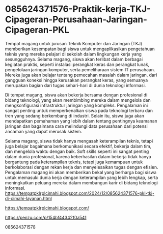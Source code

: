 # 085624371576-Praktik-kerja-TKJ-Cipageran-Perusahaan-Jaringan-Cipageran-PKL
Tempat magang untuk jurusan Teknik Komputer dan Jaringan (TKJ) memberikan kesempatan bagi siswa untuk mengaplikasikan pengetahuan teknis yang mereka pelajari di sekolah dalam lingkungan kerja yang sesungguhnya. Selama magang, siswa akan terlibat dalam berbagai kegiatan praktis, seperti instalasi perangkat keras dan perangkat lunak, pengelolaan jaringan komputer, serta pemeliharaan sistem IT perusahaan. Mereka juga akan belajar tentang pemecahan masalah dalam jaringan, dari gangguan koneksi hingga kerusakan perangkat keras, yang semuanya merupakan bagian dari tugas sehari-hari di dunia teknologi informasi.

Di tempat magang, siswa akan bekerja bersama dengan profesional di bidang teknologi, yang akan membimbing mereka dalam mengelola dan mengkonfigurasi infrastruktur jaringan yang kompleks. Pengalaman ini sangat penting untuk memperkenalkan siswa pada teknologi terbaru dan tren yang sedang berkembang di industri. Selain itu, siswa juga akan mendapatkan pemahaman yang lebih dalam tentang pentingnya keamanan jaringan dan bagaimana cara melindungi data perusahaan dari potensi ancaman yang dapat merusak sistem.

Selama magang, siswa tidak hanya mengasah keterampilan teknis, tetapi juga belajar bagaimana berkomunikasi secara efektif, bekerja dalam tim, dan mengelola waktu dengan baik. Soft skills seperti ini sangat penting dalam dunia profesional, karena keberhasilan dalam bekerja tidak hanya bergantung pada keterampilan teknis, tetapi juga kemampuan untuk berkolaborasi dengan rekan kerja dan menyelesaikan tugas dengan efisien. Pengalaman magang ini akan memberikan bekal yang berharga bagi siswa untuk memasuki dunia kerja dengan keterampilan yang lebih lengkap, serta meningkatkan peluang mereka dalam membangun karir di bidang teknologi informasi.
https://tempatpklrplcimahi.blogspot.com/2024/12/085624371576-pkl-tkj-di-cimahi-layanan.html

https://tempatpklrplcimahi.blogspot.com/

https://penzu.com/p/154bf44342f0a541

085624371576
